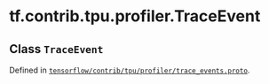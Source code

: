 <div itemscope itemtype="http://developers.google.com/ReferenceObject">
<meta itemprop="name" content="tf.contrib.tpu.profiler.TraceEvent" />
</div>

# tf.contrib.tpu.profiler.TraceEvent

## Class `TraceEvent`





Defined in [`tensorflow/contrib/tpu/profiler/trace_events.proto`](https://www.tensorflow.org/code/tensorflow/contrib/tpu/profiler/trace_events.proto).



